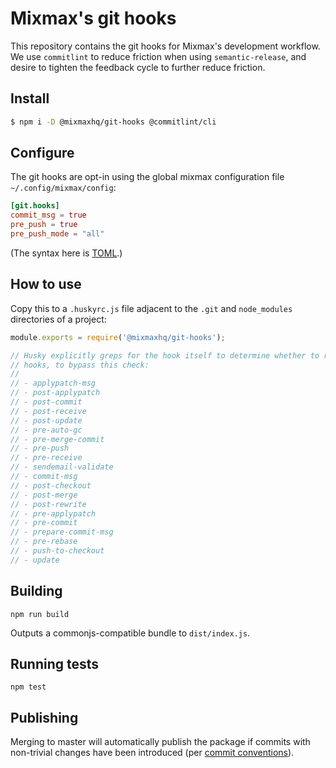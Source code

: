 # Mixmax's git hooks

This repository contains the git hooks for Mixmax's development workflow. We use `commitlint` to
reduce friction when using `semantic-release`, and desire to tighten the feedback cycle to further
reduce friction.

## Install

```sh
$ npm i -D @mixmaxhq/git-hooks @commitlint/cli
```

## Configure

The git hooks are opt-in using the global mixmax configuration file `~/.config/mixmax/config`:

```toml
[git.hooks]
commit_msg = true
pre_push = true
pre_push_mode = "all"
```

(The syntax here is [TOML](https://github.com/toml-lang/toml).)

## How to use

Copy this to a `.huskyrc.js` file adjacent to the `.git` and `node_modules` directories of a
project:

```js
module.exports = require('@mixmaxhq/git-hooks');

// Husky explicitly greps for the hook itself to determine whether to run the hook. Here are all the
// hooks, to bypass this check:
//
// - applypatch-msg
// - post-applypatch
// - post-commit
// - post-receive
// - post-update
// - pre-auto-gc
// - pre-merge-commit
// - pre-push
// - pre-receive
// - sendemail-validate
// - commit-msg
// - post-checkout
// - post-merge
// - post-rewrite
// - pre-applypatch
// - pre-commit
// - prepare-commit-msg
// - pre-rebase
// - push-to-checkout
// - update
```

## Building

`npm run build`

Outputs a commonjs-compatible bundle to `dist/index.js`.

## Running tests

`npm test`

## Publishing

Merging to master will automatically publish the package if commits with non-trivial changes have
been introduced (per [commit conventions](https://www.conventionalcommits.org)).
